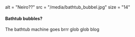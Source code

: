 alt = "Neiro??"
src = "/media/bathtub_bubbel.jpg"
size = "14"

#### Bathtub bubbles?

The bathtub machine goes brrr glob glob blog
